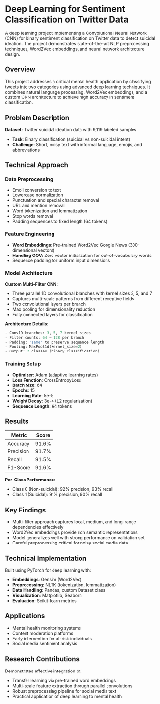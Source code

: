 # Deep Learning for Sentiment Classification on Twitter Data

A deep learning project implementing a Convolutional Neural Network (CNN) for binary sentiment classification on Twitter data to detect suicidal ideation. The project demonstrates state-of-the-art NLP preprocessing techniques, Word2Vec embeddings, and neural network architecture design.

## Overview

This project addresses a critical mental health application by classifying tweets into two categories using advanced deep learning techniques. It combines natural language processing, Word2Vec embeddings, and a custom CNN architecture to achieve high accuracy in sentiment classification.

## Problem Description

**Dataset**: Twitter suicidal ideation data with 9,119 labeled samples
- **Task**: Binary classification (suicidal vs non-suicidal intent)
- **Challenge**: Short, noisy text with informal language, emojis, and abbreviations

## Technical Approach

### Data Preprocessing
- Emoji conversion to text
- Lowercase normalization
- Punctuation and special character removal
- URL and mention removal
- Word tokenization and lemmatization
- Stop words removal
- Padding sequences to fixed length (64 tokens)

### Feature Engineering
- **Word Embeddings**: Pre-trained Word2Vec Google News (300-dimensional vectors)
- **Handling OOV**: Zero vector initialization for out-of-vocabulary words
- Sequence padding for uniform input dimensions

### Model Architecture

**Custom Multi-Filter CNN**:
- Three parallel 1D convolutional branches with kernel sizes 3, 5, and 7
- Captures multi-scale patterns from different receptive fields
- Two convolutional layers per branch
- Max pooling for dimensionality reduction
- Fully connected layers for classification

**Architecture Details**:
```python
- Conv1D branches: 3, 5, 7 kernel sizes
- Filter counts: 64 → 128 per branch  
- Padding: 'same' to preserve sequence length
- Pooling: MaxPool1d(kernel_size=2)
- Output: 2 classes (binary classification)
```

### Training Setup
- **Optimizer**: Adam (adaptive learning rates)
- **Loss Function**: CrossEntropyLoss
- **Batch Size**: 64
- **Epochs**: 15
- **Learning Rate**: 5e-5
- **Weight Decay**: 3e-4 (L2 regularization)
- **Sequence Length**: 64 tokens

## Results

| Metric | Score |
|--------|-------|
| Accuracy | 91.6% |
| Precision | 91.7% |
| Recall | 91.5% |
| F1-Score | 91.6% |

**Per-Class Performance**:
- Class 0 (Non-suicidal): 92% precision, 93% recall
- Class 1 (Suicidal): 91% precision, 90% recall

## Key Findings

- Multi-filter approach captures local, medium, and long-range dependencies effectively
- Word2Vec embeddings provide rich semantic representations
- Model generalizes well with strong performance on validation set
- Careful preprocessing critical for noisy social media data

## Technical Implementation

Built using PyTorch for deep learning with:
- **Embeddings**: Gensim (Word2Vec)
- **Preprocessing**: NLTK (tokenization, lemmatization)
- **Data Handling**: Pandas, custom Dataset class
- **Visualization**: Matplotlib, Seaborn
- **Evaluation**: Scikit-learn metrics

## Applications

- Mental health monitoring systems
- Content moderation platforms
- Early intervention for at-risk individuals
- Social media sentiment analysis

## Research Contributions

Demonstrates effective integration of:
- Transfer learning via pre-trained word embeddings
- Multi-scale feature extraction through parallel convolutions
- Robust preprocessing pipeline for social media text
- Practical application of deep learning to mental health

